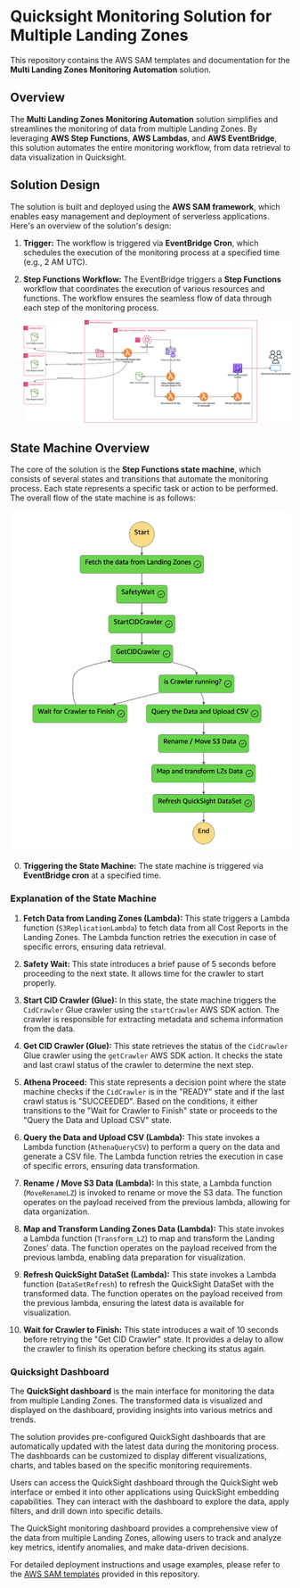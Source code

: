 # Quicksight Monitoring Solution for Multiple Landing Zones

This repository contains the AWS SAM templates and documentation for the **Multi Landing Zones Monitoring Automation** solution.

## Overview

The **Multi Landing Zones Monitoring Automation** solution simplifies and streamlines the monitoring of data from multiple Landing Zones. By leveraging **AWS Step Functions**, **AWS Lambdas**, and **AWS EventBridge**, this solution automates the entire monitoring workflow, from data retrieval to data visualization in Quicksight.

## Solution Design

The solution is built and deployed using the **AWS SAM framework**, which enables easy management and deployment of serverless applications. Here's an overview of the solution's design:

1. **Trigger:** The workflow is triggered via **EventBridge Cron**, which schedules the execution of the monitoring process at a specified time (e.g., 2 AM UTC).

2. **Step Functions Workflow:** The EventBridge triggers a **Step Functions** workflow that coordinates the execution of various resources and functions. The workflow ensures the seamless flow of data through each step of the monitoring process.

   ![Monitoring Solution](./img/monitoring_diagram.png)

## State Machine Overview

The core of the solution is the **Step Functions state machine**, which consists of several states and transitions that automate the monitoring process. Each state represents a specific task or action to be performed. The overall flow of the state machine is as follows:

![State Machine Flow](./img/state_machine.png)

0. **Triggering the State Machine:** The state machine is triggered via **EventBridge cron** at a specified time.

### Explanation of the State Machine

1. **Fetch Data from Landing Zones (Lambda):** This state triggers a Lambda function (`S3ReplicationLambda`) to fetch data from all Cost Reports in the Landing Zones. The Lambda function retries the execution in case of specific errors, ensuring data retrieval.

2. **Safety Wait:** This state introduces a brief pause of 5 seconds before proceeding to the next state. It allows time for the crawler to start properly.

3. **Start CID Crawler (Glue):** In this state, the state machine triggers the `CidCrawler` Glue crawler using the `startCrawler` AWS SDK action. The crawler is responsible for extracting metadata and schema information from the data.

4. **Get CID Crawler (Glue):** This state retrieves the status of the `CidCrawler` Glue crawler using the `getCrawler` AWS SDK action. It checks the state and last crawl status of the crawler to determine the next step.

5. **Athena Proceed:** This state represents a decision point where the state machine checks if the `CidCrawler` is in the "READY" state and if the last crawl status is "SUCCEEDED". Based on the conditions, it either transitions to the "Wait for Crawler to Finish" state or proceeds to the "Query the Data and Upload CSV" state.

6. **Query the Data and Upload CSV (Lambda):** This state invokes a Lambda function (`AthenaQueryCSV`) to perform a query on the data and generate a CSV file. The Lambda function retries the execution in case of specific errors, ensuring data transformation.

7. **Rename / Move S3 Data (Lambda):** In this state, a Lambda function (`MoveRenameLZ`) is invoked to rename or move the S3 data. The function operates on the payload received from the previous lambda, allowing for data organization.

8. **Map and Transform Landing Zones Data (Lambda):** This state invokes a Lambda function (`Transform_LZ`) to map and transform the Landing Zones' data. The function operates on the payload received from the previous lambda, enabling data preparation for visualization.

9. **Refresh QuickSight DataSet (Lambda):** This state invokes a Lambda function (`DataSetRefresh`) to refresh the QuickSight DataSet with the transformed data. The function operates on the payload received from the previous lambda, ensuring the latest data is available for visualization.

10. **Wait for Crawler to Finish:** This state introduces a wait of 10 seconds before retrying the "Get CID Crawler" state. It provides a delay to allow the crawler to finish its operation before checking its status again.

### Quicksight Dashboard

The **QuickSight dashboard** is the main interface for monitoring the data from multiple Landing Zones. The transformed data is visualized and displayed on the dashboard, providing insights into various metrics and trends.

The solution provides pre-configured QuickSight dashboards that are automatically updated with the latest data during the monitoring process. The dashboards can be customized to display different visualizations, charts, and tables based on the specific monitoring requirements.

Users can access the QuickSight dashboard through the QuickSight web interface or embed it into other applications using QuickSight embedding capabilities. They can interact with the dashboard to explore the data, apply filters, and drill down into specific details.

The QuickSight monitoring dashboard provides a comprehensive view of the data from multiple Landing Zones, allowing users to track and analyze key metrics, identify anomalies, and make data-driven decisions.

For detailed deployment instructions and usage examples, please refer to the [AWS SAM templates](./templates/) provided in this repository.
